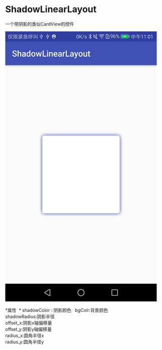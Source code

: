 # ShadowLinearLayout
一个带阴影的类似CardView的控件

![iamge](https://github.com/wangjianchi/ShadowLinearLayout/blob/master/shortcut/shortcut01.png)

*属性  *
shadowColor : 阴影颜色  
bgColr:背景颜色  
shadowRadius:阴影半径  
offset_x:阴影x轴偏移量  
offset_y:阴影y轴偏移量  
radius_x:圆角半径x  
radius_y:圆角半径y 
